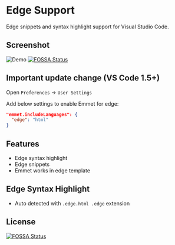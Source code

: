 # Edge Support

Edge snippets and syntax highlight support for Visual Studio Code.



## Screenshot

![Demo](https://github.com/duyluonglc/vscode-edge/raw/master/images/screenshot.png)
[![FOSSA Status](https://app.fossa.io/api/projects/git%2Bgithub.com%2Fduyluonglc%2Fvscode-edge.svg?type=shield)](https://app.fossa.io/projects/git%2Bgithub.com%2Fduyluonglc%2Fvscode-edge?ref=badge_shield)

## Important update change (VS Code 1.5+)

Open `Preferences` -> `User Settings`

Add below settings to enable Emmet for edge:

```json
"emmet.includeLanguages": {
  "edge": "html"
}
```

## Features

* Edge syntax highlight
* Edge snippets
* Emmet works in edge template

## Edge Syntax Highlight

* Auto detected with `.edge.html .edge` extension



## License
[![FOSSA Status](https://app.fossa.io/api/projects/git%2Bgithub.com%2Fduyluonglc%2Fvscode-edge.svg?type=large)](https://app.fossa.io/projects/git%2Bgithub.com%2Fduyluonglc%2Fvscode-edge?ref=badge_large)
